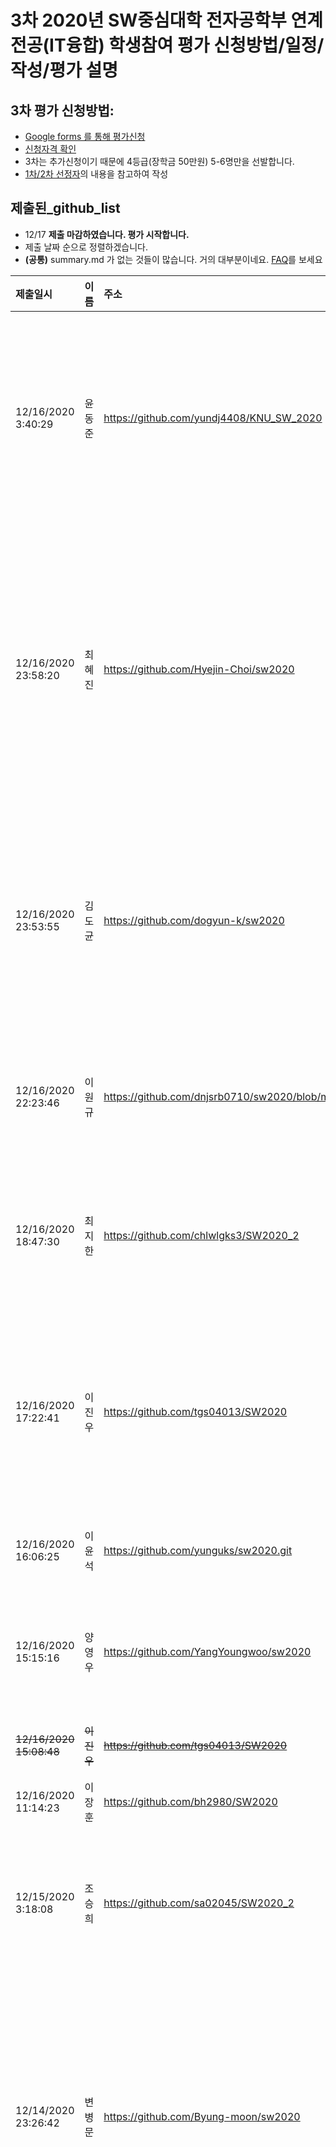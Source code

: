 # 3차 2020년 SW중심대학 전자공학부 연계전공(IT융합) 학생참여 평가 신청방법/일정/작성/평가 설명

## 3차 평가 신청방법: 
- [Google forms 를 통해 평가신청](https://forms.gle/EZCEHn2vLko6hrQJ8)
- [신청자격 확인](classlist.md)
- 3차는 추가신청이기 때문에 4등급(장학금 50만원) 5-6명만을 선발합니다.
- [1차/2차 선정자](https://github.com/knuee/sw2020/blob/main/evaluation_final.md)의 내용을 참고하여 작성

## 제출된_github_list 
<!-- * 중복 제거 등 수작업이 필요하기 때문에 월수금 아침 10시에 그 전까지 위의 Google form을 통해 제출된 링크를 업데이트하겠습니다.  -->
* 12/17 __제출 마감하였습니다. 평가 시작합니다.__
* 제출 날짜 순으로 정렬하겠습니다.
* __(공통)__ summary.md 가 없는 것들이 많습니다. 거의 대부분이네요. [FAQ](faq.md)를 보세요

| 제출일시 | 이름 | 주소 | 유형 | 비고 |
|:---|:---:|:---|:---|:--|
| 12/16/2020 3:40:29    | 윤동준        | https://github.com/yundj4408/KNU_SW_2020      | 교과목형, 경진대회형, 자율과제형
| 12/16/2020 23:58:20   | 최혜진        | https://github.com/Hyejin-Choi/sw2020         | 교과목형, 외부참여형, 경진대회형, 자율과제형
| 12/16/2020 23:53:55   | 김도균        | https://github.com/dogyun-k/sw2020            | 교과목형, 경진대회형, 자율과제형
| 12/16/2020 22:23:46   | 이원규        | https://github.com/dnjsrb0710/sw2020/blob/master/summary.md   | 교과목형, 외부참여형
| 12/16/2020 18:47:30   | 최지한        | https://github.com/chlwlgks3/SW2020_2         | 교과목형, 자율과제형
| 12/16/2020 17:22:41   | 이진우        | https://github.com/tgs04013/SW2020            | 교과목형, 경진대회형, 자율과제형
| 12/16/2020 16:06:25   | 이윤석        | https://github.com/yunguks/sw2020.git         | 교과목형
| 12/16/2020 15:15:16   | 양영우        | https://github.com/YangYoungwoo/sw2020        |       교과목형, 자율과제형
| ~~12/16/2020 15:08:48~~   | ~~이진우~~        | ~~https://github.com/tgs04013/SW2020~~            | 
| 12/16/2020 11:14:23   | 이장훈        | https://github.com/bh2980/SW2020              | 교과목형
| 12/15/2020 3:18:08	| 조승희	| https://github.com/sa02045/SW2020_2	| 교과목형, 자율과제형 |
| 12/14/2020 23:26:42   | 변병문        | https://github.com/Byung-moon/sw2020  | 교과목형, 외부참여형, 경진대회형, 자율과제형 |
| 12/13/2020 12:45:48   | 백제성        | https://github.com/qorwp37            | 교과목형, 자율과제형, C언어, 파이썬 문법 기초성장을 위한 문제풀이 |
| 12/10/2020 20:06:27   | 윤대헌        | https://github.com/Greathoney/sw2020  | 교과목형, 경진대회형, 자율과제형 |
| 12/9/2020 23:25:41    | 이찬구        | https://github.com/LEE-CHANGU         | 교과목형 |
---

<!-- 
| 제출일시 | 이름 | 유형 | 주소 | 비고 |
|:---|:---:|:---|:---|:--|
| `2010-10-20 15:55` | 제갈공명(예시) | 연구실연수생형  | https://github.com/Pitt-CSC/Summer2021-Internships | 
| `2010-10-20 10:02` | 홍길동(예시) | 교과목형 | https://github.com/gjang7/KNU20191JavaSolution | 
| ... | ... | 
| `2010-10-20 13:20` | 김철수(예시) | 자율과제형  | https://github.com/Katinor/4ears-bot_V3 | 
| ... | ... | 
| `2010-10-20 14:27` | 이영희(예시) | 외부참여형  | https://github.com/devholic/somalife | 
| ... | ... | 
| `2010-10-20 09:34` | 2020년 평가 | 교과목형 | https://github.com/knuee/sw2020/ | 
---
-->

## 일정(진행 상황에 따라 변경될 수 있습니다)
3. 3차 접수 및 평가 <u>__-12/18__</u>
    1. __12/16__ 3차 접수 마감
    1. __12/18__ 3차 평가 결과 및 선정자 발표
    1. __12/22__  자격검증, 부정행위 여부 등을 검증하고 최종 명단 확정        

## 작성방법 
- main 에 `summary.md` 추가하고 다음의 내용을 적는다. ([예시](example_summary.md))
1. __요약문__: 10줄 이내로 github 내용에 대한 서술식 요약설명(자유형식)
1. 형태별 추가정보 기재:
    1. __교과목형__: github에 작성한 교과목을 정보를 상세히 적는다. 과목코드/과목이름/수강년도/학기/__담당교수__
    1. __연구실연수생형__: 연수기간, 연구실 지도교수 이름, 연구실 이름, (있을 경우) 같이 연구를 수행한 대학원생 이름
    1. __외부참여형__: 참여기간, 외부기관명, 연구/구현 내용을 알려줄 수 있는 담당자명과 연락처
    1. __경진대회형__: 경진대회 일시/장소, 주최기관명, (있을 경우) 수상 내역, 참여를 확인해 줄 수 있는 담당자명과 연락처
    1. __자율과제형__: 과제수행기간(정확하지 않아도 됩니다), 기타 정보
    1. __기타__: 내용과 이유 등

### 질의응답: [Google form 이용](https://docs.google.com/forms/d/e/1FAIpQLSdN5AtF8bDQDJN3Vh896W_iKJfcE2RMJBCAl9A69kzLvkrcow/viewform?usp=sf_link)
